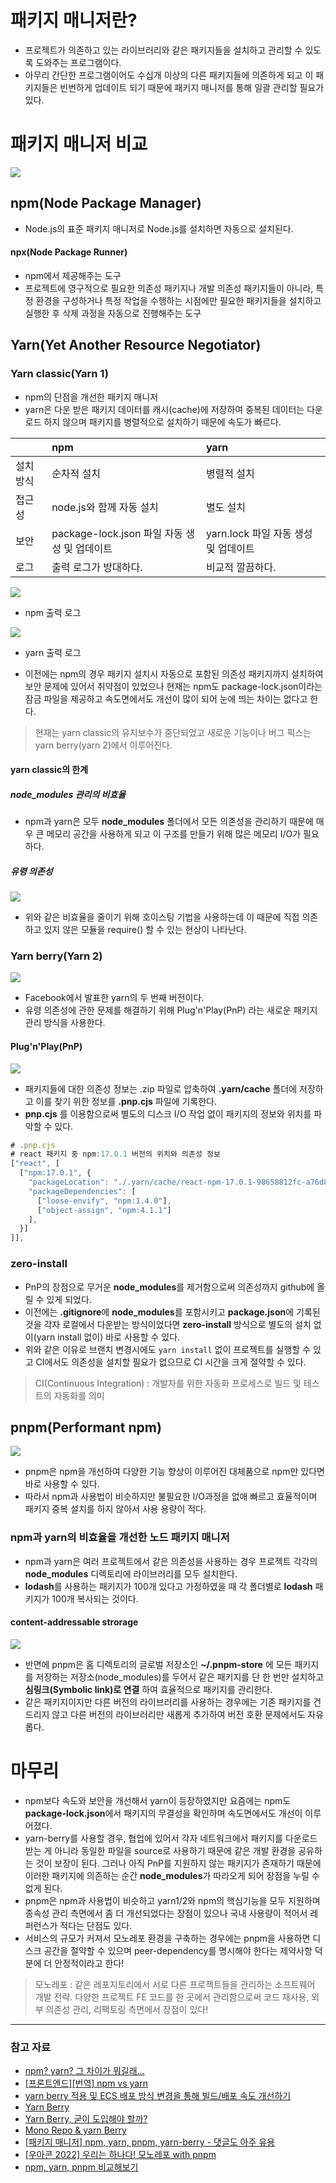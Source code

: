 # 패키지 매니저란?

- 프로젝트가 의존하고 있는 라이브러리와 같은 패키지들을 설치하고 관리할 수 있도록 도와주는 프로그램이다.
- 아무리 간단한 프로그램이어도 수십개 이상의 다른 패키지들에 의존하게 되고 이 패키지들은 빈번하게 업데이트 되기 때문에 패키지 매니저를 통해 일괄 관리할 필요가 있다.


# 패키지 매니저 비교

![](https://img1.daumcdn.net/thumb/R1280x0/?scode=mtistory2&fname=https%3A%2F%2Fblog.kakaocdn.net%2Fdn%2FbEtcK3%2FbtsjQiUVLQo%2FlueK1SOyrQ3VGgKSek7tlK%2Fimg.png)

## npm(Node Package Manager)

- Node.js의 표준 패키지 매니저로 Node.js를 설치하면 자동으로 설치된다.

#### npx(Node Package Runner)

- npm에서 제공해주는 도구
- 프로젝트에 영구적으로 필요한 의존성 패키지나 개발 의존성 패키지들이 아니라, 특정 환경을 구성하거나 특정 작업을 수행하는 시점에만 필요한 패키지들을 설치하고 실행한 후 삭제 과정을 자동으로 진행해주는 도구

## Yarn(Yet Another Resource Negotiator)

### Yarn classic(Yarn 1)

- npm의 단점을 개선한 패키지 매니저
- yarn은 다운 받은 패키지 데이터를 캐시(cache)에 저장하여 중복된 데이터는 다운로드 하지 않으며 패키지를 병렬적으로 설치하기 때문에 속도가 빠르다.

|          | npm                                          | yarn                                 |
|:-------- |:-------------------------------------------- |:------------------------------------ |
| 설치방식 | 순차적 설치                                  | 병렬적 설치                          |
| 접근성   | node.js와 함께 자동 설치                     | 별도 설치                            |
| 보안     | package-lock.json 파일 자동 생성 및 업데이트 | yarn.lock 파일 자동 생성 및 업데이트 |
| 로그     | 출력 로그가 방대하다.                        | 비교적 깔끔하다.                                     |


![](https://img1.daumcdn.net/thumb/R1280x0/?scode=mtistory2&fname=https%3A%2F%2Fblog.kakaocdn.net%2Fdn%2FbOep0x%2FbtsjRh2vQdH%2Fdv8w8lHEKA15w4d54gqcAk%2Fimg.png)
- npm 출력 로그

![](https://img1.daumcdn.net/thumb/R1280x0/?scode=mtistory2&fname=https%3A%2F%2Fblog.kakaocdn.net%2Fdn%2Fdr4RbM%2FbtsjJThMHQH%2FRfmciOkmcMGKhFIpM4LkG1%2Fimg.png)
- yarn 출력 로그

- 이전에는 npm의 경우 패키지 설치시 자동으로 포함된 의존성 패키지까지 설치하여 보안 문제에 있어서 취약점이 있었으나 현재는 npm도 package-lock.json이라는 잠금 파일을 제공하고 속도면에서도 개선이 많이 되어 눈에 띄는 차이는 없다고 한다.

> 현재는 yarn classic의 유지보수가 중단되었고 새로운 기능이나 버그 픽스는 yarn berry(yarn 2)에서 이루어진다.


#### yarn classic의 한계

##### node_modules 관리의 비효율

- npm과 yarn은 모두 **node_modules** 폴더에서 모든 의존성을 관리하기 때문에 매우 큰 메모리 공간을 사용하게 되고 이 구조를 만들기 위해 많은 메모리 I/O가 필요하다.


##### 유령 의존성

![](https://img1.daumcdn.net/thumb/R1280x0/?scode=mtistory2&fname=https%3A%2F%2Fblog.kakaocdn.net%2Fdn%2FdDzsVw%2FbtsjPsqeJNc%2FeAxPGt0DhLFzinQSOQrZIK%2Fimg.png)

- 위와 같은 비효율을 줄이기 위해 호이스팅 기법을 사용하는데 이 때문에 직접 의존하고 있지 않은 모듈을 require() 할 수 있는 현상이 나타난다.


### Yarn berry(Yarn 2)

![](https://img1.daumcdn.net/thumb/R1280x0/?scode=mtistory2&fname=https%3A%2F%2Fblog.kakaocdn.net%2Fdn%2FcTRwmZ%2FbtsjIKlakTS%2F2Wrufu5VfhvWnR1jdfJVRk%2Fimg.png)

- Facebook에서 발표한 yarn의 두 번째 버전이다.
- 유령 의존성에 관한 문제를 해결하기 위해 Plug'n'Play(PnP) 라는 새로운 패키지 관리 방식을 사용한다.

#### Plug'n'Play(PnP)

![](https://img1.daumcdn.net/thumb/R1280x0/?scode=mtistory2&fname=https%3A%2F%2Fblog.kakaocdn.net%2Fdn%2Fck1H4U%2FbtsjPscI4Mh%2FoVwKqAQbfKAyqzKP34gKLk%2Fimg.png)

- 패키지들에 대한 의존성 정보는 .zip 파일로 압축하여 **.yarn/cache** 폴더에 저장하고 이를 찾기 위한 정보를 **.pnp.cjs** 파일에 기록한다.
- **pnp.cjs** 를 이용함으로써 별도의 디스크 I/O 작업 없이 패키지의 정보와 위치를 파악할 수 있다.

```javascript
# .pnp.cjs
# react 패키지 중 npm:17.0.1 버전의 위치와 의존성 정보
["react", [
  ["npm:17.0.1", {
    "packageLocation": "./.yarn/cache/react-npm-17.0.1-98658812fc-a76d86ec97.zip/node_modules/react/",
    "packageDependencies": [
      ["loose-envify", "npm:1.4.0"],
      ["object-assign", "npm:4.1.1"]
    ],
  }]
]],
```


### zero-install

- PnP의 장점으로 무거운 **node_modules**를 제거함으로써 의존성까지 github에 올릴 수 있게 되었다.
- 이전에는 **.gitignore**에 **node_modules**를 포함시키고 **package.json**에 기록된 것을 각자 로컬에서 다운받는 방식이었다면 **zero-install** 방식으로 별도의 설치 없이(yarn install 없이) 바로 사용할 수 있다.
- 위와 같은 이유로 브랜치 변경시에도 `yarn install` 없이 프로젝트를 실행할 수 있고 CI에서도 의존성을 설치할 필요가 없으므로 CI 시간을 크게 절약할 수 있다.

> CI(Continuous Integration) : 개발자를 위한 자동화 프로세스로 빌드 및 테스트의 자동화를 의미



## pnpm(Performant npm)

![](https://img1.daumcdn.net/thumb/R1280x0/?scode=mtistory2&fname=https%3A%2F%2Fblog.kakaocdn.net%2Fdn%2FbpoISk%2FbtsjRX3QWKs%2FowhgbA6ppbGTNsadIHkyKK%2Fimg.png)

- pnpm은 npm을 개선하여 다양한 기능 향상이 이루어진 대체품으로 npm만 있다면 바로 사용할 수 있다.
- 따라서 npm과 사용법이 비슷하지만 불필요한 I/O과정을 없애 빠르고 효율적이며 패키지 중복 설치를 하지 않아서 사용 용량이 적다.

### npm과 yarn의 비효율을 개선한 노드 패키지 매니저

- npm과 yarn은 여러 프로젝트에서 같은 의존성을 사용하는 경우 프로젝트 각각의 **node_modules** 디렉토리에 라이브러리를 모두 설치한다.
- **lodash**를 사용하는 패키지가 100개 있다고 가정하였을 때 각 폴더별로 **lodash** 패키지가 100개 복사되는 것이다. 

#### content-addressable strorage

![](https://img1.daumcdn.net/thumb/R1280x0/?scode=mtistory2&fname=https%3A%2F%2Fblog.kakaocdn.net%2Fdn%2FbiDGX0%2FbtsjJVGNvrb%2Fk1XqSvFc8VAmmY3IekVJF1%2Fimg.jpg)

- 반면에 pnpm은 홈 디렉토리의 글로벌 저장소인 **~/.pnpm-store** 에 모든 패키지를 저장하는 저장소(node_modules)를 두어서 같은 패키지를 단 한 번만 설치하고 **심링크(Symbolic link)로 연결** 하여 효율적으로 패키지를 관리한다.
- 같은 패키지이지만 다른 버전의 라이브러리를 사용하는 경우에는 기존 패키지를 건드리지 않고 다른 버전의 라이브러리만 새롭게 추가하여 버전 호환 문제에서도 자유롭다.


# 마무리

- npm보다 속도와 보안을 개선해서 yarn이 등장하였지만 요즘에는 npm도 **package-lock.json**에서 패키지의 무결성을 확인하며 속도면에서도 개선이 이루어졌다.
- yarn-berry를 사용할 경우, 협업에 있어서 각자 네트워크에서 패키지를 다운로드 받는 게 아니라 동일한 파일을 source로 사용하기 때문에 같은 개발 환경을 공유하는 것이 보장이 된다. 그러나 아직 PnP를 지원하지 않는 패키지가 존재하기 때문에 이러한 패키지에 의존하는 순간 **node_modules**가 따라오게 되어 장점을 누릴 수 없게 된다.
- pnpm은 npm과 사용법이 비슷하고 yarn1/2와 npm의 핵심기능을 모두 지원하며 종속성 관리 측면에서 좀 더 개선되었다는 장점이 있으나 국내 사용량이 적어서 레퍼런스가 적다는 단점도 있다.
- 서비스의 규모가 커져서 모노레포 환경을 구축하는 경우에는 pnpm을 사용하면 디스크 공간을 절약할 수 있으며 peer-dependency를 명시해야 한다는 제약사항 덕분에 더 안정적이라고 한다!


> 모노레포 : 같은 레포지토리에서 서로 다른 프로젝트들을 관리하는 소프트웨어 개발 전략. 다양한 프로젝트 FE 코드를 한 곳에서 관리함으로써 코드 재사용, 외부 의존성 관리, 리팩토링 측면에서 장점이 있다!

---

### 참고 자료

- [npm? yarn? 그 차이가 뭐길래...](https://seogeurim.tistory.com/12)
- [\[프론트엔드\]\[번역\] npm vs yarn](https://velog.io/@gouz7514/%ED%94%84%EB%A1%A0%ED%8A%B8%EC%97%94%EB%93%9C%EB%B2%88%EC%97%AD-npm-vs-yarn)
- [yarn berry 적용 및 ECS 배포 방식 변경을 통해 빌드/배포 속도 개선하기](https://medium.com/wantedjobs/yarn-berry-%EC%A0%81%EC%9A%A9-%EB%B0%8F-ecs-%EB%B0%B0%ED%8F%AC-%EB%B0%A9%EC%8B%9D-%EB%B3%80%EA%B2%BD%EC%9D%84-%ED%86%B5%ED%95%B4-%EB%B9%8C%EB%93%9C-%EB%B0%B0%ED%8F%AC-%EC%86%8D%EB%8F%84-%EA%B0%9C%EC%84%A0%ED%95%98%EA%B8%B0-535a8adff677)
- [Yarn Berry](https://beomy.github.io/tech/etc/yarn-berry/)
- [Yarn Berry, 굳이 도입해야 할까?](https://medium.com/teamo2/yarn-berry-%EA%B5%B3%EC%9D%B4-%EB%8F%84%EC%9E%85%ED%95%B4%EC%95%BC-%ED%95%A0%EA%B9%8C-d6221b9beca6)
- [Mono Repo & yarn Berry](https://www.nextree.io/monorepo-yarn-berry/)
- [\[패키지 매니저\] npm, yarn, pnpm, yarn-berry - 댓글도 아주 유용](https://velog.io/@seobbang/%ED%8C%A8%ED%82%A4%EC%A7%80-%EB%A7%A4%EB%8B%88%EC%A0%80-npm-yarn-pnpm-yarn-berry)
- [\[우아콘 2022\] 우리는 하나다! 모노레포 with pnpm](https://velog.io/@dbwjd5864/%EC%9A%B0%EC%95%84%EC%BD%98-2022-%EC%9A%B0%EB%A6%AC%EB%8A%94-%ED%95%98%EB%82%98%EB%8B%A4-%EB%AA%A8%EB%85%B8%EB%A0%88%ED%8F%AC-with-pnpm)
- [npm, yarn, pnpm 비교해보기](https://yceffort.kr/2022/05/npm-vs-yarn-vs-pnpm)